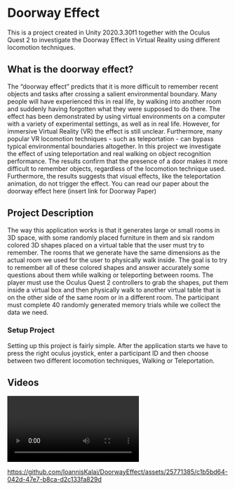 # Doorway Effect
This is a project created in Unity 2020.3.30f1 together with the Oculus Quest 2 to investigate the Doorway Effect in Virtual Reality using different locomotion techniques.


## What is the doorway effect?
The “doorway effect” predicts that it is more difficult to remember recent objects and tasks after crossing a salient environmental boundary. Many people will have experienced this in real life, by walking into another room and suddenly having forgotten what they were supposed to do there. The effect has been demonstrated by using virtual environments on a computer with a variety of experimental settings, as well as in real life. However, for immersive Virtual Reality (VR) the effect is still unclear. Furthermore, many popular VR locomotion techniques - such as teleportation - can bypass typical environmental boundaries altogether. In this project we investigate the effect of using teleportation and real walking on object recognition performance. The results confirm that the presence of a door makes it more difficult to remember objects, regardless of the locomotion technique used. Furthermore, the results suggests that visual effects, like the teleportation animation, do not trigger the effect.
You can read our paper about the doorway effect here (insert link for Doorway Paper)

## Project Description
The way this application works is that it generates large or small rooms in 3D space, with some randomly placed furniture in them and six random colored 3D shapes placed on a virtual table that the user must try to remember. The rooms that we generate have the same dimensions as the actual room we used for the user to physically walk inside. The goal is to try to remember all of these colored shapes and answer accurately some questions about them while walking or teleporting between rooms. The player must use the Oculus Quest 2 controllers to grab the shapes, put them inside a virtual box and then physically walk to another virtual table that is on the other side of the same room or in a different room. The participant must complete 40 randomly generated memory trials while we collect the data we need.

### Setup Project
Setting up this project is fairly simple. After the application starts we have to press the right oculus joystick, enter a participant ID and then choose between two different locomotion techniques, Walking or Teleportation.

## Videos


<video src = "https://github.com/IoannisKalai/DoorwayEffect/assets/25771385/d8480dd0-7b50-45ce-98c6-5e2f1666bdae" controls width="300">kala</video>



https://github.com/IoannisKalai/DoorwayEffect/assets/25771385/c1b5bd64-042d-47e7-b8ca-d2c133fa829d


